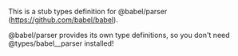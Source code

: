 This is a stub types definition for @babel/parser (https://github.com/babel/babel).

@babel/parser provides its own type definitions, so you don't need @types/babel__parser installed!
